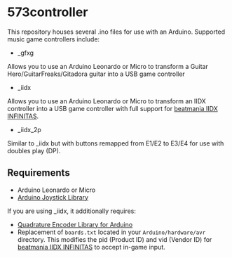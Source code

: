 # 573controller

This repository houses several .ino files for use with an Arduino. Supported music game controllers include:
* _gfxg 

Allows you to use an Arduino Leonardo or Micro to transform a Guitar Hero/GuitarFreaks/Gitadora guitar into a USB game controller
* _iidx

Allows you to use an Arduino Leonardo or Micro to transform an IIDX controller into a USB game controller with full support for [beatmania IIDX INFINITAS](https://p.eagate.573.jp/game/eac2dx/infinitas).
* _iidx_2p

Similar to _iidx but with buttons remapped from E1/E2 to E3/E4 for use with doubles play (DP).

## Requirements
* Arduino Leonardo or Micro
* [Arduino Joystick Library](https://github.com/MHeironimus/ArduinoJoystickLibrary)

If you are using _iidx, it additionally requires:
* [Quadrature Encoder Library for Arduino](https://github.com/PaulStoffregen/Encoder)
* Replacement of `boards.txt` located in your `Arduino/hardware/avr` directory. This modifies the pid (Product ID) and vid (Vendor ID) for [beatmania IIDX INFINITAS](https://p.eagate.573.jp/game/eac2dx/infinitas) to accept in-game input.
